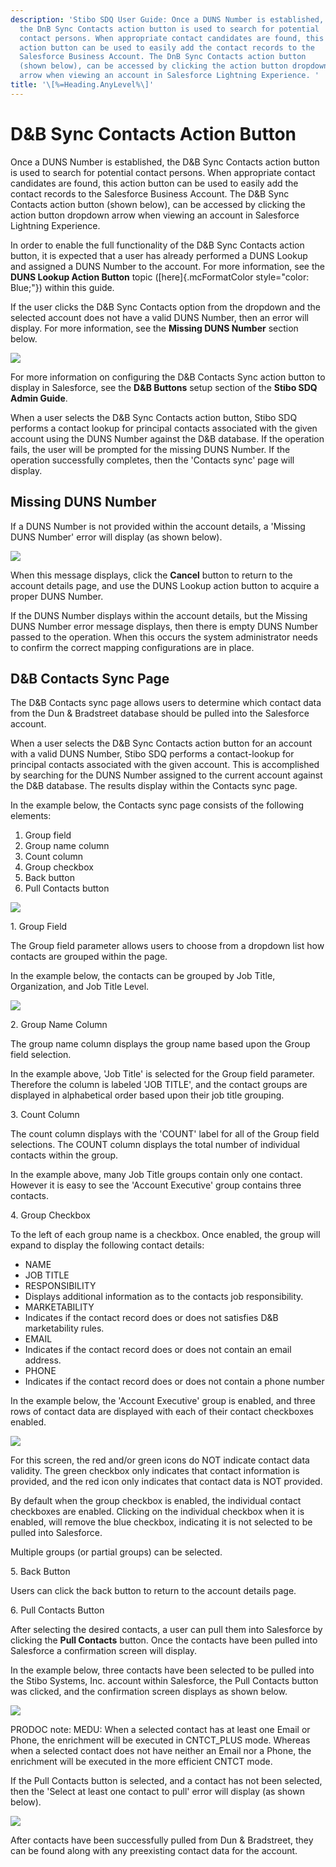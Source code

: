 ```yaml
---
description: 'Stibo SDQ User Guide: Once a DUNS Number is established,
  the DnB Sync Contacts action button is used to search for potential
  contact persons. When appropriate contact candidates are found, this
  action button can be used to easily add the contact records to the
  Salesforce Business Account. The DnB Sync Contacts action button
  (shown below), can be accessed by clicking the action button dropdown
  arrow when viewing an account in Salesforce Lightning Experience. '
title: '\[%=Heading.AnyLevel%\]'
---
```


D&B Sync Contacts Action Button
===============================

Once a DUNS Number is established, the D&B Sync Contacts action button
is used to search for potential contact persons. When appropriate
contact candidates are found, this action button can be used to easily
add the contact records to the Salesforce Business Account. The D&B Sync
Contacts action button (shown below), can be accessed by clicking the
action button dropdown arrow when viewing an account in Salesforce
Lightning Experience.

In order to enable the full functionality of the D&B Sync Contacts
action button, it is expected that a user has already performed a DUNS
Lookup and assigned a DUNS Number to the account. For more information,
see the **DUNS Lookup Action Button** topic ([here]{.mcFormatColor
style="color: Blue;"}) within this guide.

If the user clicks the D&B Sync Contacts option from the dropdown and
the selected account does not have a valid DUNS Number, then an error
will display. For more information, see the **Missing DUNS Number**
section below.

![](../../../../../Resources/Images/CMDM/User%20Guide/Dun&BradstreetEnrichment/D&BSyncContactsMenuOption.png)

For more information on configuring the D&B Contacts Sync action button
to display in Salesforce, see the **D&B Buttons** setup section of the
**Stibo SDQ Admin Guide**.

When a user selects the D&B Sync Contacts action button, Stibo SDQ
performs a contact lookup for principal contacts associated with the
given account using the DUNS Number against the D&B database. If the
operation fails, the user will be prompted for the missing DUNS Number.
If the operation successfully completes, then the \'Contacts sync\' page
will display.

Missing DUNS Number
-------------------

If a DUNS Number is not provided within the account details, a \'Missing
DUNS Number\' error will display (as shown below).

![](../../../../../Resources/Images/CMDM/User%20Guide/Dun&BradstreetEnrichment/DB%20Sync%20Contacts%20Missing%20DUNS%20Number%20Error.png)

When this message displays, click the **Cancel** button to return to the
account details page, and use the DUNS Lookup action button to acquire a
proper DUNS Number.

If the DUNS Number displays within the account details, but the Missing
DUNS Number error message displays, then there is empty DUNS Number
passed to the operation. When this occurs the system administrator needs
to confirm the correct mapping configurations are in place.

D&B Contacts Sync Page
----------------------

The D&B Contacts sync page allows users to determine which contact data
from the Dun & Bradstreet database should be pulled into the Salesforce
account.

When a user selects the D&B Sync Contacts action button for an account
with a valid DUNS Number, Stibo SDQ performs a contact-lookup for
principal contacts associated with the given account. This is
accomplished by searching for the DUNS Number assigned to the current
account against the D&B database. The results display within the
Contacts sync page.

In the example below, the Contacts sync page consists of the following
elements:

1.  Group field
2.  Group name column
3.  Count column
4.  Group checkbox
5.  Back button
6.  Pull Contacts button

![](../../../../../Resources/Images/CMDM/User%20Guide/Dun&BradstreetEnrichment/Contact%20Sync%20for%20Stibo.png)

1\. Group Field

The Group field parameter allows users to choose from a dropdown list
how contacts are grouped within the page.

In the example below, the contacts can be grouped by Job Title,
Organization, and Job Title Level.

![](../../../../../Resources/Images/CMDM/User%20Guide/Dun&BradstreetEnrichment/Group%20Field.png)

2\. Group Name Column

The group name column displays the group name based upon the Group field
selection.

In the example above, \'Job Title\' is selected for the Group field
parameter. Therefore the column is labeled \'JOB TITLE\', and the
contact groups are displayed in alphabetical order based upon their job
title grouping.

3\. Count Column

The count column displays with the \'COUNT\' label for all of the Group
field selections. The COUNT column displays the total number of
individual contacts within the group.

In the example above, many Job Title groups contain only one contact.
However it is easy to see the \'Account Executive\' group contains three
contacts.

4\. Group Checkbox

To the left of each group name is a checkbox. Once enabled, the group
will expand to display the following contact details:

-   NAME
-   JOB TITLE
-   RESPONSIBILITY
-   Displays additional information as to the contacts job
    responsibility.
-   MARKETABILITY
-   Indicates if the contact record does or does not satisfies D&B
    marketability rules.
-   EMAIL
-   Indicates if the contact record does or does not contain an email
    address.
-   PHONE
-   Indicates if the contact record does or does not contain a phone
    number

In the example below, the \'Account Executive\' group is enabled, and
three rows of contact data are displayed with each of their contact
checkboxes enabled.

![](../../../../../Resources/Images/CMDM/User%20Guide/Dun&BradstreetEnrichment/D&BSyncContactsGroupCheckboxEnabled.png)

For this screen, the red and/or green icons do NOT indicate contact data
validity. The green checkbox only indicates that contact information is
provided, and the red icon only indicates that contact data is NOT
provided.

By default when the group checkbox is enabled, the individual contact
checkboxes are enabled. Clicking on the individual checkbox when it is
enabled, will remove the blue checkbox, indicating it is not selected to
be pulled into Salesforce.

Multiple groups (or partial groups) can be selected.

5\. Back Button

Users can click the back button to return to the account details page.

6\. Pull Contacts Button

After selecting the desired contacts, a user can pull them into
Salesforce by clicking the **Pull Contacts** button. Once the contacts
have been pulled into Salesforce a confirmation screen will display.

In the example below, three contacts have been selected to be pulled
into the Stibo Systems, Inc. account within Salesforce, the Pull
Contacts button was clicked, and the confirmation screen displays as
shown below.

![](../../../../../Resources/Images/CMDM/User%20Guide/Dun&BradstreetEnrichment/ContactSyncPullContactsButton.png)

PRODOC note: MEDU: When a selected contact has at least one Email or
Phone, the enrichment will be executed in CNTCT\_PLUS mode. Whereas when
a selected contact does not have neither an Email nor a Phone, the
enrichment will be executed in the more efficient CNTCT mode.

If the Pull Contacts button is selected, and a contact has not been
selected, then the \'Select at least one contact to pull\' error will
display (as shown below).

![](../../../../../Resources/Images/CMDM/User%20Guide/Dun&BradstreetEnrichment/ContactSyncErrorWhenNoRecord.png)

After contacts have been successfully pulled from Dun & Bradstreet, they
can be found along with any preexisting contact data for the account.
